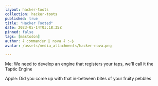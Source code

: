 ```yaml
---
layout: hacker-toots
collection: hacker-toots
published: true
title: "Hacker Tooted"
date: 2023-05-14T03:18:35Z
pinned: false
tags: [mastodon]
author: ⸸ commander ░ nova ⸸ :~$
avatar: /assets/media_attachments/hacker-nova.png

---
```


<p>Me: We need to develop an engine that registers your taps, we&#39;ll call it the Taptic Engine</p><p>Apple: Did you come up with that in-between bites of your fruity pebbles</p>


